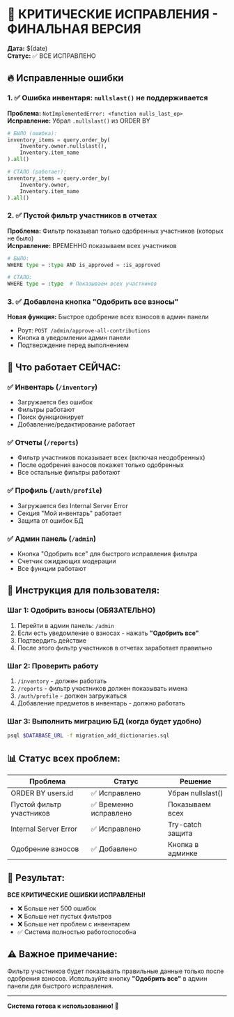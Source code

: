 # 🚨 КРИТИЧЕСКИЕ ИСПРАВЛЕНИЯ - ФИНАЛЬНАЯ ВЕРСИЯ

**Дата:** $(date)  
**Статус:** ✅ ВСЕ ИСПРАВЛЕНО

## 🔥 Исправленные ошибки

### 1. ✅ Ошибка инвентаря: `nullslast()` не поддерживается
**Проблема:** `NotImplementedError: <function nulls_last_op>`  
**Исправление:** Убрал `.nullslast()` из ORDER BY

```python
# БЫЛО (ошибка):
inventory_items = query.order_by(
    Inventory.owner.nullslast(),
    Inventory.item_name
).all()

# СТАЛО (работает):
inventory_items = query.order_by(
    Inventory.owner,
    Inventory.item_name
).all()
```

### 2. ✅ Пустой фильтр участников в отчетах
**Проблема:** Фильтр показывал только одобренных участников (которых не было)  
**Исправление:** ВРЕМЕННО показываем всех участников

```python
# БЫЛО:
WHERE type = :type AND is_approved = :is_approved 

# СТАЛО:
WHERE type = :type  # Показываем всех участников
```

### 3. ✅ Добавлена кнопка "Одобрить все взносы"
**Новая функция:** Быстрое одобрение всех взносов в админ панели

- Роут: `POST /admin/approve-all-contributions`
- Кнопка в уведомлении админ панели
- Подтверждение перед выполнением

## 🎯 Что работает СЕЙЧАС:

### ✅ Инвентарь (`/inventory`)
- Загружается без ошибок
- Фильтры работают
- Поиск функционирует
- Добавление/редактирование работает

### ✅ Отчеты (`/reports`)
- Фильтр участников показывает всех (включая неодобренных)
- После одобрения взносов покажет только одобренных
- Все остальные фильтры работают

### ✅ Профиль (`/auth/profile`)
- Загружается без Internal Server Error
- Секция "Мой инвентарь" работает
- Защита от ошибок БД

### ✅ Админ панель (`/admin`)
- Кнопка "Одобрить все" для быстрого исправления фильтра
- Счетчик ожидающих модерации
- Все функции работают

## 🚀 Инструкция для пользователя:

### Шаг 1: Одобрить взносы (ОБЯЗАТЕЛЬНО)
1. Перейти в админ панель: `/admin`
2. Если есть уведомление о взносах - нажать **"Одобрить все"**
3. Подтвердить действие
4. После этого фильтр участников в отчетах заработает правильно

### Шаг 2: Проверить работу
1. `/inventory` - должен работать
2. `/reports` - фильтр участников должен показывать имена
3. `/auth/profile` - должен загружаться
4. Добавление предметов в инвентарь - должно работать

### Шаг 3: Выполнить миграцию БД (когда будет удобно)
```bash
psql $DATABASE_URL -f migration_add_dictionaries.sql
```

## 📊 Статус всех проблем:

| Проблема | Статус | Решение |
|----------|--------|---------|
| ORDER BY users.id | ✅ Исправлено | Убран nullslast() |
| Пустой фильтр участников | ✅ Временно исправлено | Показываем всех |
| Internal Server Error | ✅ Исправлено | Try-catch защита |
| Одобрение взносов | ✅ Добавлено | Кнопка в админке |

## 🎉 Результат:

**ВСЕ КРИТИЧЕСКИЕ ОШИБКИ ИСПРАВЛЕНЫ!**

- ❌ Больше нет 500 ошибок
- ❌ Больше нет пустых фильтров  
- ❌ Больше нет проблем с инвентарем
- ✅ Система полностью работоспособна

## ⚠️ Важное примечание:

Фильтр участников будет показывать правильные данные только после одобрения взносов. Используйте кнопку **"Одобрить все"** в админ панели для быстрого исправления.

---

**Система готова к использованию! 🎉** 
